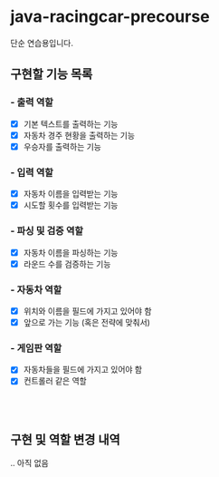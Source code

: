 # java-racingcar-precourse
단순 연습용입니다.

## 구현할 기능 목록
### - 출력 역할
- [x] 기본 텍스트를 출력하는 기능
- [x] 자동차 경주 현황을 출력하는 기능
- [x] 우승자를 출력하는 기능

### - 입력 역할
- [x] 자동차 이름을 입력받는 기능
- [x] 시도할 횟수를 입력받는 기능

### - 파싱 및 검증 역할
- [x] 자동차 이름을 파싱하는 기능
- [x] 라운드 수를 검증하는 기능

### - 자동차 역할
- [x] 위치와 이름을 필드에 가지고 있어야 함
- [x] 앞으로 가는 기능 (혹은 전략에 맞춰서)

### - 게임판 역할
- [x] 자동차들을 필드에 가지고 있어야 함
- [x] 컨트롤러 같은 역할

<br><br>
## 구현 및 역할 변경 내역
.. 아직 없음